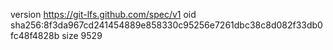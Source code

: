 version https://git-lfs.github.com/spec/v1
oid sha256:8f3da967cd241454889e858330c95256e7261dbc38c8d082f33db0fc48f4828b
size 9529
